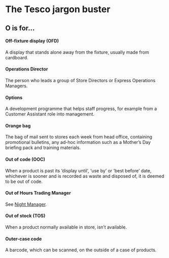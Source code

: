 # The Tesco jargon buster

## O is for…

#### Off-fixture display (OFD)
A display that stands alone away from the fixture, usually made from cardboard.

#### Operations Director
The person who leads a group of Store Directors or Express Operations Managers.

#### Options
A development programme that helps staff progress, for example from a Customer Assistant role into management.

#### Orange bag
The bag of mail sent to stores each week from head office, containing promotional bulletins, any ad-hoc information such as a Mother’s Day briefing pack and training materials.

#### Out of code (OOC)
When a product is past its ‘display until’, ‘use by’ or ‘best before’ date, whichever is sooner and is recorded as waste and disposed of, it is deemed to be out of code.

#### Out of Hours Trading Manager
See [Night Manager](n.md#night-manager).

#### Out of stock (TOS)
When a product normally available in store, isn’t available.

#### Outer-case code
A barcode, which can be scanned, on the outside of a case of products.

